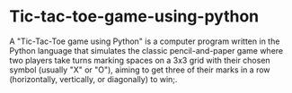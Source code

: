 # Tic-tac-toe-game-using-python
A "Tic-Tac-Toe game using Python" is a computer program written in the Python language that simulates the classic pencil-and-paper game where two players take turns marking spaces on a 3x3 grid with their chosen symbol (usually "X" or "O"), aiming to get three of their marks in a row (horizontally, vertically, or diagonally) to win;.
